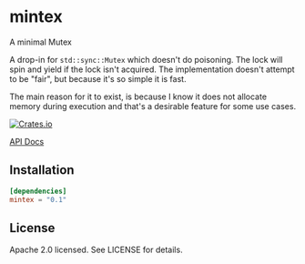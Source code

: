 # mintex
A minimal Mutex

A drop-in for `std::sync::Mutex` which doesn't do poisoning. The lock will spin and yield if the lock isn't acquired. The implementation doesn't attempt to be "fair", but because it's so simple it is fast.

The main reason for it to exist, is because I know it does not allocate memory during execution and that's a desirable feature for some use cases.

[![Crates.io](https://img.shields.io/crates/v/mintex.svg)](https://crates.io/crates/mintex)

[API Docs](https://docs.rs/mintex/latest/mintex)

## Installation

```toml
[dependencies]
mintex = "0.1"
```

## License

Apache 2.0 licensed. See LICENSE for details.
